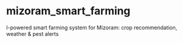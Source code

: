 # mizoram_smart_farming
I-powered smart farming system for Mizoram: crop recommendation, weather &amp; pest alerts
